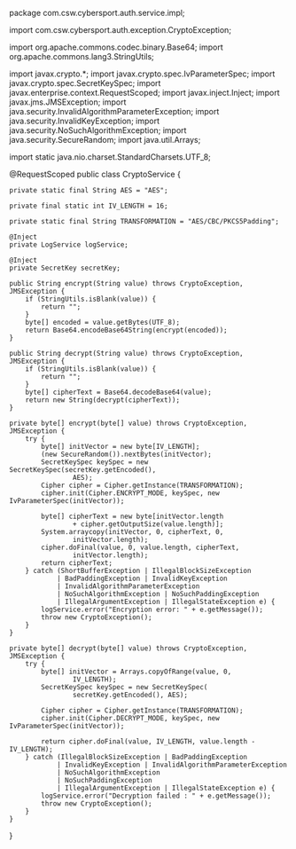 package com.csw.cybersport.auth.service.impl;

import com.csw.cybersport.auth.exception.CryptoException;

import org.apache.commons.codec.binary.Base64;
import org.apache.commons.lang3.StringUtils;

import javax.crypto.*;
import javax.crypto.spec.IvParameterSpec;
import javax.crypto.spec.SecretKeySpec;
import javax.enterprise.context.RequestScoped;
import javax.inject.Inject;
import javax.jms.JMSException;
import java.security.InvalidAlgorithmParameterException;
import java.security.InvalidKeyException;
import java.security.NoSuchAlgorithmException;
import java.security.SecureRandom;
import java.util.Arrays;

import static java.nio.charset.StandardCharsets.UTF_8;

@RequestScoped
public class CryptoService {

    private static final String AES = "AES";

    private final static int IV_LENGTH = 16;

    private static final String TRANSFORMATION = "AES/CBC/PKCS5Padding";

    @Inject
    private LogService logService;

    @Inject
    private SecretKey secretKey;

    public String encrypt(String value) throws CryptoException, JMSException {
        if (StringUtils.isBlank(value)) {
            return "";
        }
        byte[] encoded = value.getBytes(UTF_8);
        return Base64.encodeBase64String(encrypt(encoded));
    }

    public String decrypt(String value) throws CryptoException, JMSException {
        if (StringUtils.isBlank(value)) {
            return "";
        }
        byte[] cipherText = Base64.decodeBase64(value);
        return new String(decrypt(cipherText));
    }

    private byte[] encrypt(byte[] value) throws CryptoException, JMSException {
        try {
            byte[] initVector = new byte[IV_LENGTH];
            (new SecureRandom()).nextBytes(initVector);
            SecretKeySpec keySpec = new SecretKeySpec(secretKey.getEncoded(),
                    AES);
            Cipher cipher = Cipher.getInstance(TRANSFORMATION);
            cipher.init(Cipher.ENCRYPT_MODE, keySpec, new IvParameterSpec(initVector));

            byte[] cipherText = new byte[initVector.length
                    + cipher.getOutputSize(value.length)];
            System.arraycopy(initVector, 0, cipherText, 0,
                    initVector.length);
            cipher.doFinal(value, 0, value.length, cipherText,
                    initVector.length);
            return cipherText;
        } catch (ShortBufferException | IllegalBlockSizeException
                | BadPaddingException | InvalidKeyException
                | InvalidAlgorithmParameterException
                | NoSuchAlgorithmException | NoSuchPaddingException
                | IllegalArgumentException | IllegalStateException e) {
            logService.error("Encryption error: " + e.getMessage());
            throw new CryptoException();
        }
    }

    private byte[] decrypt(byte[] value) throws CryptoException, JMSException {
        try {
            byte[] initVector = Arrays.copyOfRange(value, 0,
                    IV_LENGTH);
            SecretKeySpec keySpec = new SecretKeySpec(
                    secretKey.getEncoded(), AES);

            Cipher cipher = Cipher.getInstance(TRANSFORMATION);
            cipher.init(Cipher.DECRYPT_MODE, keySpec, new IvParameterSpec(initVector));

            return cipher.doFinal(value, IV_LENGTH, value.length - IV_LENGTH);
        } catch (IllegalBlockSizeException | BadPaddingException
                | InvalidKeyException | InvalidAlgorithmParameterException
                | NoSuchAlgorithmException
                | NoSuchPaddingException
                | IllegalArgumentException | IllegalStateException e) {
            logService.error("Decryption failed : " + e.getMessage());
            throw new CryptoException();
        }
    }

}
